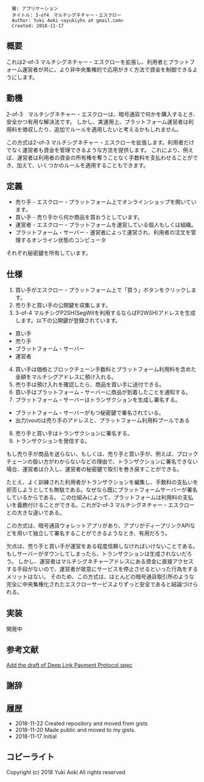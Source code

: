 ```
  層: アプリケーション
  タイトル: 3-of4　マルチシグネチャー・エスクロー
  Author: Yuki Aoki <ayukiyhs at gmail.com>
  Created: 2018-11-17
```

## 概要

これは2-of-3 マルチシグネチャー・エスクローを拡張し、利用者とプラットフォーム運営者が共に、より非中央集権的で応用がきく方法で資金を制御できるようにします。

## 動機

2-of-3　マルチシグネチャー・エスクローは、暗号通貨で何かを購入するとき、安全かつ有用な解決法です。
しかし、実運用上、プラットフォーム運営者は利用料を徴収したり、追加でルールを適用したいと考えるかもしれません。

この方式は2-of-3 マルチシグネチャー・エスクローを拡張します。利用者だけでなく運営者も資金を管理できるような方法を提供します。
これにより、例えば、運営者は利用者の資金の所有権を奪うことなく手数料を支払わせることができ、加えて、いくつかのルールを適用することもできます。

## 定義

* 売り手 - エスクロー・プラットフォーム上でオンラインショップを開いています。
* 買い手 - 売り手から何か商品を買おうとしています。
* 運営者 - エスクロー・プラットフォームを運営している個人もしくは組織。
* プラットフォーム・サーバー - 運営者によって運営され、利用者の注文を管理するオンライン状態のコンピュータ

それぞれ秘密鍵を所有しています。

## 仕様

1. 買い手がエスクロー・プラットフォーム上で「買う」ボタンをクリックします。
2. 売り手と買い手の公開鍵を収集します。
3. 3-of-4 マルチシグP2SH(SegWitを利用するならばP2WSH)アドレスを生成します。以下の公開鍵が登録されています。
  - 買い手
  - 売り手
  - プラットフォーム・サーバー
  - 運営者
4. 買い手は価格とブロックチェーン手数料とプラットフォーム利用料を含めた金額をマルチシグアドレスに預け入れる。
5. 売り手は預け入れを確認したら、商品を買い手に送付できる。
6. 買い手はプラットフォーム・サーバーに商品が到着したことを通知する。
7. プラットフォーム・サーバーはトランザクションを生成し署名する。
  * プラットフォーム・サーバーがもつ秘密鍵で署名されている。
  * 出力(vout)は売り手のアドレスと、プラットフォーム利用料プールである
8. 売り手と買い手はトランザクションに署名する。
9. トランザクションを発信する。

もし売り手が商品を送らない、もしくは、売り手と買い手が、例えば、ブロックチェーンの扱い方がわからないなどの理由で、トランザクションに署名できない場合、運営者は介入し、運営者の秘密鍵で取引を巻き戻すことができる。

たとえ、よく訓練された利用者がトランザクションを編集し、手数料の支払いを拒否しようとしても無駄である。なぜなら既にプラットフォームサーバーが署名しているからである。
この仕組みによって、プラットフォームは利用料の支払いを義務付けることができる。これが2-of-3 マルチシグネチャー・エスクローとの大きな違いである。

この方式は、暗号通貨ウォレットアプリがあり、アプリがディープリンクAPIなどを用いて独立して署名することができるようなとき、有用だろう。

欠点は、売り手と買い手が運営をある程度信頼しなければいけないことである。もしサーバーがダウンしてしまったら、トランザクションは生成されないだろう。
しかし、運営者はマルチシグネチャーアドレスにある資金に直接アクセスする手段がないので、運営者が故意にサービスを停止させるといった行為をするメリットはない。
そのため、この方式は、ほとんどの暗号通貨取引所のような完全に中央集権化されたエスクローサービスよりずっと安全であると結論づけられる。

## 実装

開発中

## 参考文献

[Add the draft of Deep Link Payment Protocol spec](https://github.com/bitcoincashorg/bitcoincash.org/pull/145)

## 謝辞

## 履歴

* 2018-11-22 Created repository and moved from gists
* 2018-11-20 Made public and moved to my gists.
* 2018-11-17 Initial

## コピーライト

Copyright (c) 2018 Yuki Aoki
All rights reserved
